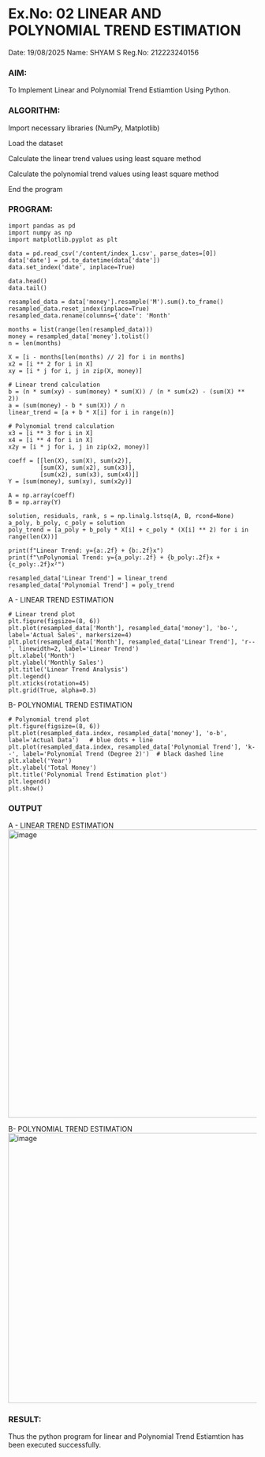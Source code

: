 # Ex.No: 02 LINEAR AND POLYNOMIAL TREND ESTIMATION
Date: 19/08/2025
Name: SHYAM S
Reg.No: 212223240156
### AIM:
To Implement Linear and Polynomial Trend Estiamtion Using Python.

### ALGORITHM:
Import necessary libraries (NumPy, Matplotlib)

Load the dataset

Calculate the linear trend values using least square method

Calculate the polynomial trend values using least square method

End the program
### PROGRAM:
```
import pandas as pd
import numpy as np
import matplotlib.pyplot as plt

data = pd.read_csv('/content/index_1.csv', parse_dates=[0])
data['date'] = pd.to_datetime(data['date'])
data.set_index('date', inplace=True)

data.head()
data.tail()

resampled_data = data['money'].resample('M').sum().to_frame()
resampled_data.reset_index(inplace=True)
resampled_data.rename(columns={'date': 'Month'

months = list(range(len(resampled_data)))
money = resampled_data['money'].tolist()
n = len(months)

X = [i - months[len(months) // 2] for i in months]
x2 = [i ** 2 for i in X]
xy = [i * j for i, j in zip(X, money)]

# Linear trend calculation
b = (n * sum(xy) - sum(money) * sum(X)) / (n * sum(x2) - (sum(X) ** 2))
a = (sum(money) - b * sum(X)) / n
linear_trend = [a + b * X[i] for i in range(n)]

# Polynomial trend calculation
x3 = [i ** 3 for i in X]
x4 = [i ** 4 for i in X]
x2y = [i * j for i, j in zip(x2, money)]

coeff = [[len(X), sum(X), sum(x2)],
         [sum(X), sum(x2), sum(x3)],
         [sum(x2), sum(x3), sum(x4)]]
Y = [sum(money), sum(xy), sum(x2y)]

A = np.array(coeff)
B = np.array(Y)

solution, residuals, rank, s = np.linalg.lstsq(A, B, rcond=None)
a_poly, b_poly, c_poly = solution
poly_trend = [a_poly + b_poly * X[i] + c_poly * (X[i] ** 2) for i in range(len(X))]

print(f"Linear Trend: y={a:.2f} + {b:.2f}x")
print(f"\nPolynomial Trend: y={a_poly:.2f} + {b_poly:.2f}x + {c_poly:.2f}x²")

resampled_data['Linear Trend'] = linear_trend
resampled_data['Polynomial Trend'] = poly_trend
```

A - LINEAR TREND ESTIMATION
```
# Linear trend plot
plt.figure(figsize=(8, 6))
plt.plot(resampled_data['Month'], resampled_data['money'], 'bo-', label='Actual Sales', markersize=4)
plt.plot(resampled_data['Month'], resampled_data['Linear Trend'], 'r--', linewidth=2, label='Linear Trend')
plt.xlabel('Month')
plt.ylabel('Monthly Sales')
plt.title('Linear Trend Analysis')
plt.legend()
plt.xticks(rotation=45)
plt.grid(True, alpha=0.3)
```
B- POLYNOMIAL TREND ESTIMATION
```
# Polynomial trend plot
plt.figure(figsize=(8, 6))
plt.plot(resampled_data.index, resampled_data['money'], 'o-b', label='Actual Data')   # blue dots + line
plt.plot(resampled_data.index, resampled_data['Polynomial Trend'], 'k--', label='Polynomial Trend (Degree 2)')  # black dashed line
plt.xlabel('Year')
plt.ylabel('Total Money')
plt.title('Polynomial Trend Estimation plot')
plt.legend()
plt.show()
```
### OUTPUT
A - LINEAR TREND ESTIMATION
<img width="713" height="584" alt="image" src="https://github.com/user-attachments/assets/e3a0384e-a954-4539-89a5-66766b7803f8" />

B- POLYNOMIAL TREND ESTIMATION
<img width="713" height="547" alt="image" src="https://github.com/user-attachments/assets/ee21ad60-c8d4-40cf-b10f-282b7635bebe" />


### RESULT:
Thus the python program for linear and Polynomial Trend Estiamtion has been executed successfully.
